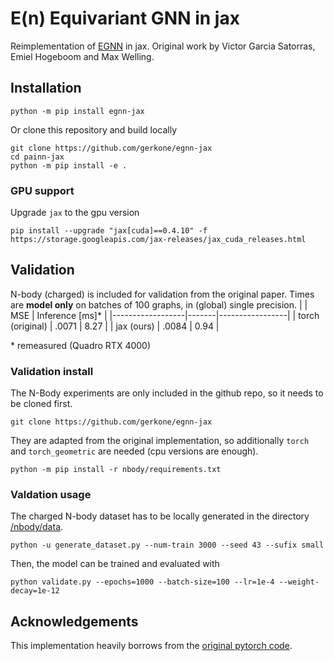 # E(n) Equivariant GNN in jax
Reimplementation of [EGNN](https://arxiv.org/abs/2102.09844) in jax. Original work by Victor Garcia Satorras, Emiel Hogeboom and Max Welling.

## Installation
```
python -m pip install egnn-jax
```

Or clone this repository and build locally
```
git clone https://github.com/gerkone/egnn-jax
cd painn-jax
python -m pip install -e .
```
### GPU support
Upgrade `jax` to the gpu version
```
pip install --upgrade "jax[cuda]==0.4.10" -f https://storage.googleapis.com/jax-releases/jax_cuda_releases.html
```

## Validation
N-body (charged) is included for validation from the original paper. Times are  __model only__ on batches of 100 graphs, in (global) single precision.
|                  |  MSE  | Inference [ms]* |
|------------------|-------|-----------------|
| torch (original) | .0071 |      8.27       |
| jax (ours)       | .0084 |      0.94       |

\* remeasured (Quadro RTX 4000)

### Validation install

The N-Body experiments are only included in the github repo, so it needs to be cloned first.
```
git clone https://github.com/gerkone/egnn-jax
```

They are adapted from the original implementation, so additionally `torch` and `torch_geometric` are needed (cpu versions are enough).
```
python -m pip install -r nbody/requirements.txt
```

### Valdation usage
The charged N-body dataset has to be locally generated in the directory [/nbody/data](/nbody/data).
```
python -u generate_dataset.py --num-train 3000 --seed 43 --sufix small
```
Then, the model can be trained and evaluated with
```
python validate.py --epochs=1000 --batch-size=100 --lr=1e-4 --weight-decay=1e-12
```

## Acknowledgements
This implementation heavily borrows from the [original pytorch code](https://github.com/vgsatorras/egnn).
